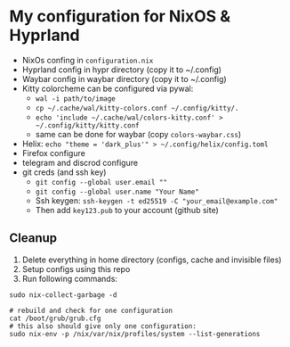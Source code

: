 # My configuration for NixOS & Hyprland

- NixOs confing in `configuration.nix`
- Hyprland config in hypr directory (copy it to ~/.config)
- Waybar config in waybar directory (copy it to ~/.config)
- Kitty colorcheme can be configured via pywal:
  + `wal -i path/to/image`
  + `cp ~/.cache/wal/kitty-colors.conf ~/.config/kitty/.`
  + `echo 'include ~/.cache/wal/colors-kitty.conf' > ~/.config/kitty/kitty.conf`
  + same can be done for waybar (copy `colors-waybar.css`)
- Helix: `echo "theme = 'dark_plus'" > ~/.config/helix/config.toml`
- Firefox configure
- telegram and discrod configure
- git creds (and ssh key)
  + `git config --global user.email ""`
  + `git config --global user.name "Your Name"`
  + Ssh keygen: `ssh-keygen -t ed25519 -C "your_email@example.com"`
  + Then add `key123.pub` to your account (github site)

## Cleanup

1. Delete everything in home directory (configs, cache and invisible files)
2. Setup configs using this repo
3. Run following commands:
```shell
sudo nix-collect-garbage -d

# rebuild and check for one configuration
cat /boot/grub/grub.cfg
# this also should give only one configuration:
sudo nix-env -p /nix/var/nix/profiles/system --list-generations
```
